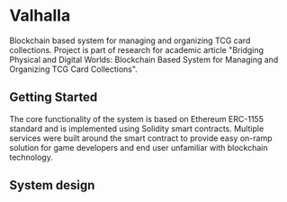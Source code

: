 # Valhalla
Blockchain based system for managing and organizing TCG card collections.
Project is part of research for academic article "Bridging Physical and Digital Worlds: Blockchain Based System for Managing and Organizing TCG Card Collections".

## Getting Started
The core functionality of the system is based on Ethereum ERC-1155 standard and is implemented using Solidity smart contracts.
Multiple services were built around the smart contract to provide easy on-ramp solution for game developers and end user unfamiliar with blockchain technology.

## System design

